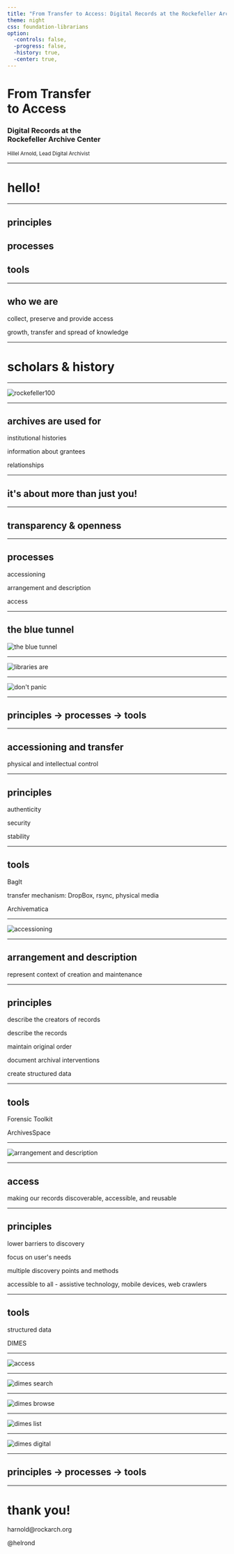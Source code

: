 ```yaml
---
title: "From Transfer to Access: Digital Records at the Rockefeller Archive Center"
theme: night
css: foundation-librarians
option:
  -controls: false,
  -progress: false,
  -history: true,
  -center: true,
---
```


<h1><span class="principle">From Transfer <br/>to Access</span></h1>
<h3><span class="process">Digital Records at the <br/>Rockefeller Archive Center</span></h3>
<p>
	<small><span class="tool">Hillel Arnold, Lead Digital Archivist</span></small>
</p>

------

# <span class="principle">hello!</span>

------

<h2><span class="principle">principles</span></h2>
<h2><span class="process">processes</span></h2>
<h2><span class="tool">tools</span></h2>

------

<h2><span class="principle">who we are</span></h2>
<p class="fragment roll-in">collect, preserve and provide access</p>
<p class="fragment roll-in">growth, transfer and spread of knowledge</p>

------

# <span class="principle">scholars</span> <span class="process">&amp;</span> <span class="principle">history</span>

------

![rockefeller100](img/rockefeller100.png)

------

<h2><span class="principle">archives are used for</span></h2>
<p class="fragment roll-in">institutional histories</p>
<p class="fragment roll-in">information about grantees</p>
<p class="fragment roll-in">relationships</p>

------

## it's about <span class="principle">more</span> than just you!

------

## <span class="principle">transparency</span> <span class="process">&amp;</span> <span class="principle">openness</span>

------

## <span class="process">processes</span>
<p class="fragment roll-in">accessioning</p>
<p class="fragment roll-in">arrangement and description</p>
<p class="fragment roll-in">access</p>

------

## <span class="process">the blue tunnel</span>
![the blue tunnel](img/blue-tunnel.gif)

------

![libraries are](img/libraries-are.png)

------

![don't panic](img/dont-panic.gif)

------

## <span class="principle">principles</span> &rarr; <span class="process">processes</span> &rarr; <span class="tool">tools</span>

------

## <span class="process">accessioning and transfer</span>

physical and intellectual control

------

## <span class="principle">principles
<p class="fragment roll-in">authenticity</p>
<p class="fragment roll-in">security</p>
<p class="fragment roll-in">stability</p>

------

## <span class="tool">tools</span>
<p class="fragment roll-in">BagIt</p>
<p class="fragment roll-in">transfer mechanism: DropBox, rsync, physical media</p>
<p class="fragment roll-in">Archivematica</p>

------

![accessioning](img/accessioning.png)

------

## <span class="process">arrangement and description</span>

represent context of creation and maintenance

------

<h2><span class="principle">principles</span></h2>
<p class="fragment roll-in">describe the creators of records</p>
<p class="fragment roll-in">describe the records</p>
<p class="fragment roll-in">maintain original order</p>
<p class="fragment roll-in">document archival interventions</p>
<p class="fragment roll-in">create structured data</p>

------

<h2><span class="tool">tools</span></h2>
<p class="fragment roll-in">Forensic Toolkit</p>
<p class="fragment roll-in">ArchivesSpace</p>

------

![arrangement and description](img/arrangement-and-description.png)

------

## <span class="process">access</span>

making our records discoverable, accessible, and reusable

------

<h2><span class="principle">principles</span></h2>
<p class="fragment roll-in">lower barriers to discovery</p>
<p class="fragment roll-in">focus on user's needs</p>
<p class="fragment roll-in">multiple discovery points and methods</p>
<p class="fragment roll-in">accessible to all - assistive technology, mobile devices, web crawlers</p>

------

<h2><span class="tool">tools</span></h2>
<p class="fragment roll-in">structured data</p>
<p class="fragment roll-in">DIMES</p>

------

![access](img/access.png)

------

![dimes search](img/dimes-search.png)

------

![dimes browse](img/dimes-browse.png)

------

![dimes list](img/dimes-list.png)

------

![dimes digital](img/dimes-digital.png)

------

## <span class="principle">principles</span> &rarr; <span class="process">processes</span> &rarr; <span class="tool">tools</span>

------

<h1><span class="principle">thank you!</span></h1>
<p>harnold@rockarch.org</p>
<p>@helrond</p>
